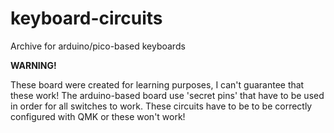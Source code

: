 # keyboard-circuits
Archive for arduino/pico-based keyboards

**WARNING!**

These board were created for learning purposes, I can't guarantee that these work!
The arduino-based board use 'secret pins' that have to be used in order for all switches to work.
These circuits have to be to be correctly configured with QMK or these won't work!
